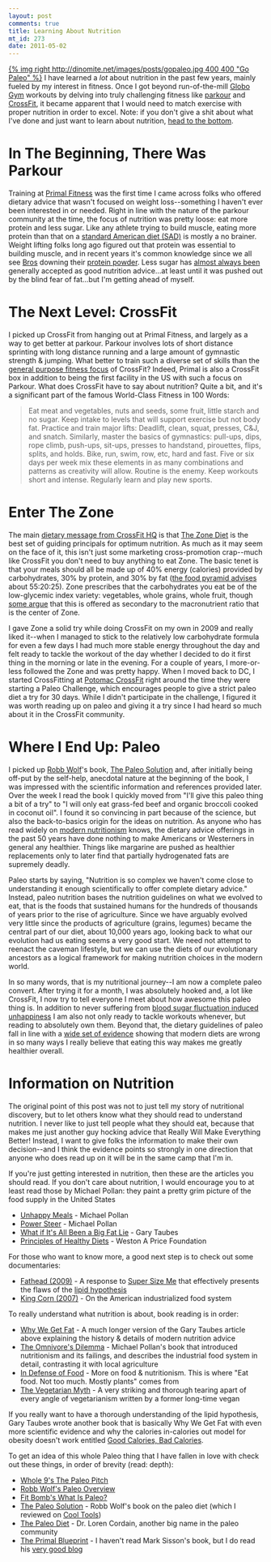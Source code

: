 ```yaml
--- 
layout: post
comments: true
title: Learning About Nutrition
mt_id: 273
date: 2011-05-02
---
```

[{% img right http://dinomite.net/images/posts/gopaleo.jpg 400 400 "Go Paleo" %}](http://www.fitbomb.com/p/why-i-eat-paleo.html)
I have learned a *lot* about nutrition in the past few years, mainly fueled by my interest in fitness.  Once I got beyond run-of-the-mill [Globo Gym](http://rehobothcrossfit.com/2010/08/19/globo-gym-vs-crossfit-gym/) workouts by delving into truly challenging fitness like [parkour](http://www.americanparkour.com) and [CrossFit](http://crossfit.com), it became apparent that I would need to match exercise with proper nutrition in order to excel.  Note: if you don't give a shit about what I've done and just want to learn about nutrition, <a href="#information">head to the bottom</a>.

In The Beginning, There Was Parkour
=============================
Training at [Primal Fitness](http://www.primal-fitness.com/) was the first time I came across folks who offered dietary advice that wasn't focused on weight loss--something I haven't ever been interested in or needed.  Right in line with the nature of the parkour community at the time, the focus of nutrition was pretty loose: eat more protein and less sugar.  Like any athlete trying to build muscle, eating more protein than that on a [standard American diet (SAD)](http://en.wikipedia.org/wiki/Western_pattern_diet) is mostly a no brainer.  Weight lifting folks long ago figured out that protein was essential to building muscle, and in recent years it's common knowledge since we all see [Bros](http://www.urbandictionary.com/define.php?term=bro) downing their [protein powder](http://www.youtube.com/watch?v=4JMOh-cul6M#t=1m40s).  Less sugar has [almost always been](http://www.westonaprice.org/abcs-of-nutrition/475-principles-of-healthy-diets) generally accepted as good nutrition advice...at least until it was pushed out by the blind fear of fat...but I'm getting ahead of myself.

The Next Level: CrossFit
=====================
I picked up CrossFit from hanging out at Primal Fitness, and largely as a way to get better at parkour.  Parkour involves lots of short distance sprinting with long distance running and a large amount of gymnastic strength & jumping.  What better to train such a diverse set of skills than the [general purpose fitness focus](http://www.crossfit.com/cf-info/what-crossfit.html) of CrossFit?  Indeed, Primal is also a CrossFit box in addition to being the first facility in the US with such a focus on Parkour.  What does CrossFit have to say about nutrition?  Quite a bit, and it's a significant part of the famous World-Class Fitness in 100 Words:

> Eat meat and vegetables, nuts and seeds, some fruit, little starch and no sugar. Keep intake to levels that will support exercise but not body fat. Practice and train major lifts: Deadlift, clean, squat, presses, C&J, and snatch. Similarly, master the basics of gymnastics: pull-ups, dips, rope climb, push-ups, sit-ups, presses to handstand, pirouettes, flips, splits, and holds. Bike, run, swim, row, etc, hard and fast. Five or six days per week mix these elements in as many combinations and patterns as creativity will allow. Routine is the enemy. Keep workouts short and intense. Regularly learn and play new sports.

Enter The Zone
============
The main [dietary message from CrossFit HQ](http://www.crossfit.com/cf-info/start-diet.html) is that [The Zone Diet](http://zoneperfect.com/nutrition-program) is the best set of guiding principals for optimum nutrition.  As much as it may seem on the face of it, this isn't just some marketing cross-promotion crap--much like CrossFit you don't need to buy anything to eat Zone.  The basic tenet is that your meals should all be made up of 40% energy (calories) provided by carbohydrates, 30% by protein, and 30% by fat ([the food pyramid advises](http://www.iom.edu/Reports/2002/Dietary-Reference-Intakes-for-Energy-Carbohydrate-Fiber-Fat-Fatty-Acids-Cholesterol-Protein-and-Amino-Acids.aspx) about 55:20:25).  Zone prescribes that the carbohydrates you eat be of the low-glycemic index variety: vegetables, whole grains, whole fruit, though [some argue](http://robbwolf.com/2009/11/24/the-black-box-summit-or-how-i-got-fired-from-the-crossfit-nutrition-certification/) that this is offered as secondary to the macronutrient ratio that is the center of Zone.

I gave Zone a solid try while doing CrossFit on my own in 2009 and really liked it--when I managed to stick to the relatively low carbohydrate formula for even a few days I had much more stable energy throughout the day and felt ready to tackle the workout of the day whether I decided to do it first thing in the morning or late in the evening.  For a couple of years, I more-or-less followed the Zone and was pretty happy.  When I moved back to DC, I started CrossFitting at [Potomac CrossFit](http://www.potomaccrossfit.com) right around the time they were starting a Paleo Challenge, which encourages people to give a strict paleo diet a try for 30 days.  While I didn't participate in the challenge, I figured it was worth reading up on paleo and giving it a try since I had heard so much about it in the CrossFit community.

Where I End Up: Paleo
===================
I picked up [Robb Wolf](http://robbwolf.com/)'s book, [The Paleo Solution](http://www.kk.org/cooltools/archives/005236.php) and, after initially being off-put by the self-help, anecdotal nature at the beginning of the book, I was impressed with the scientific information and references provided later.  Over the week I read the book I quickly moved from "I'll give this paleo thing a bit of a try" to "I will only eat grass-fed beef and organic broccoli cooked in coconut oil".  I found it so convincing in part because of the science, but also the back-to-basics origin for the ideas on nutrition.  As anyone who has read widely on [modern nutritionism](http://www.goodhealth.com/articles/2008/04/07/the_age_of_nutritionism_and_pitfalls_of_the_western_diet) knows, the dietary advice offerings in the past 50 years have done nothing to make Americans or Westerners in general any healthier.  Things like margarine are pushed as healthier replacements only to later find that partially hydrogenated fats are supremely deadly.

Paleo starts by saying, "Nutrition is so complex we haven't come close to understanding it enough scientifically to offer complete dietary advice."  Instead, paleo nutrition bases the nutrition guidelines on what we evolved to eat, that is the foods that sustained humans for the hundreds of thousands of years prior to the rise of agriculture.  Since we have arguably evolved very little since the products of agriculture (grains, legumes) became the central part of our diet, about 10,000 years ago, looking back to what our evolution had us eating seems a very good start.  We need not attempt to reenact the caveman lifestyle, but we can use the diets of our evolutionary ancestors as a logical framework for making nutrition choices in the modern world.

In so many words, that is my nutritional journey--I am now a complete paleo convert.  After trying it for a month, I was absolutely hooked and, a lot like CrossFit, I now try to tell everyone I meet about how awesome this paleo thing is.  In addition to never suffering from [blood sugar fluctuation induced unhappiness](http://www.youtube.com/watch?v=XO_uJVL8KkA) I am also not only ready to tackle workouts whenever, but reading to absolutely own them.  Beyond that, the dietary guidelines of paleo fall in line with a [wide set of evidence](http://www.dovepress.com/the-western-diet-and-lifestyle-and-diseases-of-civilization-peer-reviewed-article-RRCC) showing that modern diets are wrong in so many ways I really believe that eating this way makes me greatly healthier overall.

<a name="information">Information on Nutrition</a>
==================
The original point of this post was not to just tell my story of nutritional discovery, but to let others know what they should read to understand nutrition.  I never like to just tell people what they should eat, because that makes me just another guy hocking advice that Really Will Make Everything Better!  Instead, I want to give folks the information to make their own decision--and I think the evidence points so strongly in one direction that anyone who does read up on it will be in the same camp that I'm in.

If you're just getting interested in nutrition, then these are the articles you should read.  If you don't care about nutrition, I would encourage you to at least read those by Michael Pollan: they paint a pretty grim picture of the food supply in the United States

* [Unhappy Meals](http://www.nytimes.com/2007/01/28/magazine/28nutritionism.t.html?_r=1&ref=magazine&oref=slogin) - Michael Pollan
* [Power Steer](http://www.nytimes.com/2002/03/31/magazine/power-steer.html?pagewanted=all&src=pm) - Michael Pollan
* [What if It's All Been a Big Fat Lie](http://www.nytimes.com/2002/07/07/magazine/what-if-it-s-all-been-a-big-fat-lie.html?pagewanted=all) - Gary Taubes
* [Principles of Healthy Diets](http://www.westonaprice.org/abcs-of-nutrition/475-principles-of-healthy-diets) - Weston A Price Foundation

For those who want to know more, a good next step is to check out some documentaries:

* [Fathead (2009)](http://en.wikipedia.org/wiki/Fat_Head_%28documentary%29) - A response to [Super Size Me](http://en.wikipedia.org/wiki/SuperSize_Me) that effectively presents the flaws of the [lipid hypothesis](http://en.wikipedia.org/wiki/Lipid_hypothesis)
* [King Corn (2007)](http://en.wikipedia.org/wiki/King_Corn_%28film%29) - On the American industrialized food system

To really understand what nutrition is about, book reading is in order:

* [Why We Get Fat](http://www.amazon.com/Why-We-Get-Fat-About/dp/0307272702) - A much longer version of the Gary Taubes article above explaining the history & details of modern nutrition advice
* [The Omnivore's Dilemma](http://www.amazon.com/Omnivores-Dilemma-Natural-History-Meals/dp/0143038583/ref=sr_1_1?ie=UTF8&qid=1304302727&sr=8-1) - Michael Pollan's book that introduced nutritionism and its failings, and describes the industrial food system in detail, contrasting it with local agriculture
* [In Defense of Food](http://www.amazon.com/Defense-Food-Eaters-Manifesto/dp/0143114964/ref=sr_1_1?ie=UTF8&qid=1304302881&sr=8-1) - More on food & nutritionism. This is where "Eat food.  Not too much.  Mostly plants" comes from
* [The Vegetarian Myth](http://www.marksdailyapple.com/vegetarian-myth-review/) - A very striking and thorough tearing apart of every angle of vegetarianism written by a former long-time vegan

If you really want to have a thorough understanding of the lipid hypothesis, Gary Taubes wrote another book that is basically Why We Get Fat with even more scientific evidence and why the calories in-calories out model for obesity doesn't work entitled [Good Calories, Bad Calories](http://www.amazon.com/Good-Calories-Bad-Controversial-Science/dp/1400033462/ref=sr_1_1?ie=UTF8&qid=1304302628&sr=8-1).

To get an idea of this whole Paleo thing that I have fallen in love with check out these things, in order of brevity (read: depth):

* [Whole 9's The Paleo Pitch](http://whole9life.com/2010/05/the-paleo-pitch/)
* [Robb Wolf's Paleo Overview](http://robbwolf.com/faq/#overview)
* [Fit Bomb's What Is Paleo?](http://www.fitbomb.com/p/why-i-eat-paleo.html)
* [The Paleo Solution](http://www.kk.org/cooltools/archives/005236.php) - Robb Wolf's book on the paleo diet (which I reviewed on [Cool Tools](http://www.kk.org/cooltools))
* [The Paleo Diet](http://www.amazon.com/Paleo-Diet-Weight-Healthy-Designed/dp/0470913029/ref=sr_1_3?ie=UTF8&qid=1304303375&sr=8-3) - Dr. Loren Cordain, another big name in the paleo community
* [The Primal Blueprint](http://www.amazon.com/Primal-Blueprint-Reprogram-effortless-boundless/dp/0982207700/ref=sr_1_8?ie=UTF8&qid=1304303375&sr=8-8) - I haven't read Mark Sisson's book, but I do read his [very good blog](http://www.marksdailyapple.com/) 
